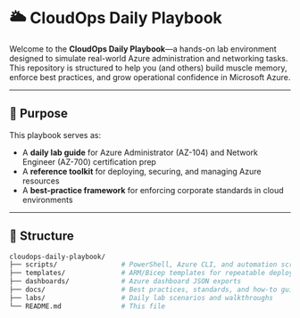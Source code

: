 # 🌥️ CloudOps Daily Playbook

Welcome to the **CloudOps Daily Playbook**—a hands-on lab environment designed to simulate real-world Azure administration and networking tasks. This repository is structured to help you (and others) build muscle memory, enforce best practices, and grow operational confidence in Microsoft Azure.

---

## 📌 Purpose

This playbook serves as:
- A **daily lab guide** for Azure Administrator (AZ-104) and Network Engineer (AZ-700) certification prep
- A **reference toolkit** for deploying, securing, and managing Azure resources
- A **best-practice framework** for enforcing corporate standards in cloud environments

---

## 🧱 Structure

```bash
cloudops-daily-playbook/
├── scripts/                # PowerShell, Azure CLI, and automation scripts
├── templates/              # ARM/Bicep templates for repeatable deployments
├── dashboards/             # Azure dashboard JSON exports
├── docs/                   # Best practices, standards, and how-to guides
├── labs/                   # Daily lab scenarios and walkthroughs
└── README.md               # This file
